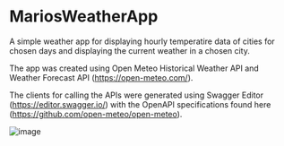 # MariosWeatherApp

A simple weather app for displaying hourly temperatire data of cities for chosen days and displaying the current weather in a chosen city.

The app was created using Open Meteo Historical Weather API and Weather Forecast API (https://open-meteo.com/).

The clients for calling the APIs were generated using Swagger Editor (https://editor.swagger.io/) with the OpenAPI specifications found here (https://github.com/open-meteo/open-meteo).

![image](https://github.com/mariopanzov/MariosWeatherApp/assets/91957555/c7b52dc8-6892-4374-ac97-1326aa83b346)
